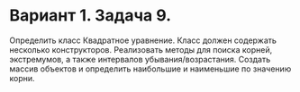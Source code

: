 # Вариант 1. Задача 9.

Определить класс Квадратное уравнение. Класс должен содержать несколько конструкторов. Реализовать методы для поиска корней, экстремумов, а также интервалов убывания/возрастания. Создать массив объектов и определить наибольшие и наименьшие по значению корни. 